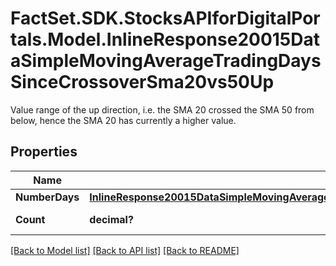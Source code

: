 # FactSet.SDK.StocksAPIforDigitalPortals.Model.InlineResponse20015DataSimpleMovingAverageTradingDaysSinceCrossoverSma20vs50Up
Value range of the up direction, i.e. the SMA 20 crossed the SMA 50 from below, hence the SMA 20 has currently a higher value.

## Properties

Name | Type | Description | Notes
------------ | ------------- | ------------- | -------------
**NumberDays** | [**InlineResponse20015DataSimpleMovingAverageTradingDaysSinceCrossoverSma20vs50UpNumberDays**](InlineResponse20015DataSimpleMovingAverageTradingDaysSinceCrossoverSma20vs50UpNumberDays.md) |  | [optional] 
**Count** | **decimal?** | Number of notations. | [optional] 

[[Back to Model list]](../README.md#documentation-for-models) [[Back to API list]](../README.md#documentation-for-api-endpoints) [[Back to README]](../README.md)

